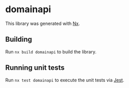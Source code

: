 # domainapi

This library was generated with [Nx](https://nx.dev).

## Building

Run `nx build domainapi` to build the library.

## Running unit tests

Run `nx test domainapi` to execute the unit tests via [Jest](https://jestjs.io).
